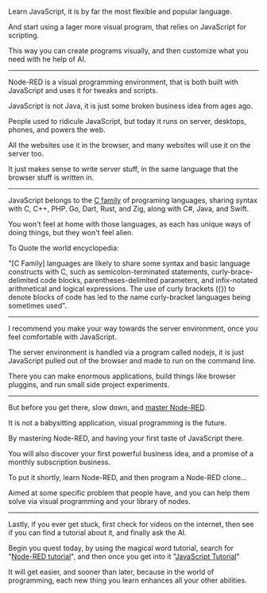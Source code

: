 Learn JavaScript,
it is by far the most flexible and popular language.

And start using a lager more visual program,
that relies on JavaScript for scripting.

This way you can create programs visually,
and then customize what you need with he help of AI.

---

Node-RED is a visual programming environment,
that is both built with JavaScript and uses it for tweaks and scripts.

JavaScript is not Java,
it is just some broken business idea from ages ago.

People used to ridicule JavaScript,
but today it runs on server, desktops, phones, and powers the web.

All the websites use it in the browser,
and many websites will use it on the server too.

It just makes sense to write server stuff,
in the same language that the browser stuff is written in.

---

JavaScript belongs to the [C family][1] of programing languages,
sharing syntax with C, C++, PHP. Go, Dart, Rust, and Zig, along with C#, Java, and Swift.

You won't feel at home with those languages,
as each has unique ways of doing things, but they won't feel alien.

To Quote the world encyclopedia:

"[C Family] languages are likely to share some syntax and basic language constructs with C, such as semicolon-terminated statements, curly-brace-delimited code blocks, parentheses-delimited parameters, and infix-notated arithmetical and logical expressions. The use of curly brackets ({}) to denote blocks of code has led to the name curly-bracket languages being sometimes used".

---

I recommend you make your way towards the server environment,
once you feel comfortable with JavaScript.

The server environment is handled via a program called nodejs,
it is just JavaScript pulled out of the browser and made to run on the command line.

There you can make enormous applications, build things like browser pluggins,
and run small side project experiments.

---

But before you get there,
slow down, and [master Node-RED][2].

It is not a babysitting application,
visual programming is the future.

By mastering Node-RED,
and having your first taste of JavaScript there.

You will also discover your first powerful business idea,
and a promise of a monthly subscription business.

To put it shortly, learn Node-RED,
and then program a Node-RED clone...

Aimed at some specific problem that people have,
and you can help them solve via visual programming and your library of nodes.

---

Lastly, if you ever get stuck, first check for videos on the internet,
then see if you can find a tutorial about it, and finally ask the AI.

Begin you quest today, by using the magical word tutorial,
search for "[Node-RED tutorial][3]", and then once you get into it "[JavaScript Tutorial][4]"

It will get easier, and sooner than later, because in the world of programming,
each new thing you learn enhances all your other abilities.

[1]: https://en.wikipedia.org/wiki/List_of_C-family_programming_languages
[2]: https://www.youtube.com/results?search_query=Node-RED
[3]: https://www.youtube.com/results?search_query=Node-RED+tutorial
[4]: https://www.youtube.com/results?search_query=JavaScript+tutorial
